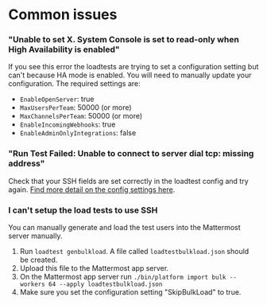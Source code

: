 # Common issues

### "Unable to set X. System Console is set to read-only when High Availability is enabled"

If you see this error the loadtests are trying to set a configuration setting but can't because HA mode is enabled. You will need to manually update your configuration. The required settings are:

 - `EnableOpenServer`: true
 - `MaxUsersPerTeam`: 50000 (or more)
 - `MaxChannelsPerTeam`: 50000 (or more)
 - `EnableIncomingWebhooks`: true
 - `EnableAdminOnlyIntegrations`: false

### "Run Test Failed: Unable to connect to server dial tcp: missing address"

Check that your SSH fields are set correctly in the loadtest config and try again. [Find more detail on the config settings here](https://github.com/mattermost/mattermost-load-test/blob/master/loadtestconfig.md#connection-configuration).

### I can't setup the load tests to use SSH

You can manually generate and load the test users into the Mattermost server manually.

1. Run `loadtest genbulkload`. A file called `loadtestbulkload.json` should be created.
2. Upload this file to the Mattermost app server.
3. On the Mattermost app server run `./bin/platform import bulk --workers 64 --apply loadtestbulkload.json`
4. Make sure you set the configuration setting "SkipBulkLoad" to true.

